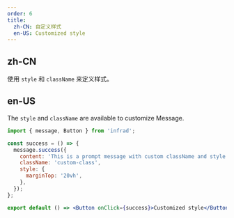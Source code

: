 ```yaml
---
order: 6
title:
  zh-CN: 自定义样式
  en-US: Customized style
---
```


## zh-CN

使用 `style` 和 `className` 来定义样式。

## en-US

The `style` and `className` are available to customize Message.

```jsx
import { message, Button } from 'infrad';

const success = () => {
  message.success({
    content: 'This is a prompt message with custom className and style',
    className: 'custom-class',
    style: {
      marginTop: '20vh',
    },
  });
};

export default () => <Button onClick={success}>Customized style</Button>;
```
